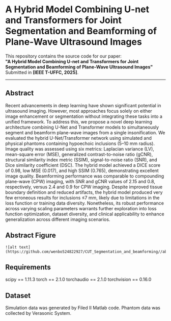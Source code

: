 # A Hybrid Model Combining U-net and Transformers for Joint Segmentation and Beamforming of Plane-Wave Ultrasound Images

This repository contains the source code for our paper:   
**"A Hybrid Model Combining U-net and Transformers for Joint Segmentation and Beamforming of Plane-Wave Ultrasound Images"**  
Submitted in **[IEEE T-UFFC, 2025]**.  

---

## Abstract
  Recent advancements in deep learning have shown significant potential in ultrasound imaging. However, most approaches focus solely on either image enhancement or segmentation without integrating these tasks into a unified framework. To address this, we propose a novel deep learning architecture combining U-Net and Transformer models to simultaneously segment and beamform plane-wave images from a single insonification. We evaluated the hybrid U-Net/Transformer network using simulated and physical phantoms containing hypoechoic inclusions (5–10 mm radius). Image quality was assessed using six metrics: Laplacian variance (LV), mean-square error (MSE), generalized contrast-to-noise ratio (gCNR), structural similarity index metric (SSIM), signal-to-noise ratio (SNR), and Dice similarity coefficient (DSC). The hybrid model achieved a DICE score of 0.98, low MSE (0.017), and high SSIM (0.765), demonstrating excellent image quality. Beamforming performance was comparable to compounding plane-wave (CPW) imaging, with SNR and gCNR values of 2.15 and 0.8, respectively, versus 2.4 and 0.9 for CPW imaging. Despite improved tissue boundary definition and reduced artifacts, the hybrid model produced very few erroneous results for inclusions $\leq$7 mm, likely due to limitations in the loss function or training data diversity. Nonetheless, its robust performance across varying scaling parameters warrants further exploration into loss function optimization, dataset diversity, and clinical applicability to enhance generalization across different imaging scenarios.

## Abstract Figure
```
![alt text](https://github.com/wenbo524822927/CUT_Segmentation_and_beamforming//abstract_fig.png)
```

## Requirements

scipy == 1.11.3
torch == 2.1.0
torchaudio == 2.1.0
torchvision == 0.16.0

## Dataset
Simulation data was generated by Filed II Matlab code.
Phantom data was collected by Verasonic System.

